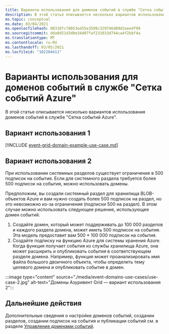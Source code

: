 ```yaml
---
title: Варианты использования для доменов событий в службе "Сетка событий Azure"
description: В этой статье описывается несколько вариантов использования доменов событий в службе "Сетка событий Azure".
ms.topic: conceptual
ms.date: 03/04/2021
ms.openlocfilehash: 00318fc78053ed55e3599c329746d89d2eee4f99
ms.sourcegitcommit: dda0d51d3d0e34d07faf231033d744ca4f2bbf4a
ms.translationtype: MT
ms.contentlocale: ru-RU
ms.lasthandoff: 03/05/2021
ms.locfileid: "102204411"
---
```

# <a name="use-cases-for-event-domains-in-azure-event-grid"></a>Варианты использования для доменов событий в службе "Сетка событий Azure"
В этой статье описывается несколько вариантов использования доменов событий в службе "Сетка событий Azure". 

## <a name="use-case-1"></a>Вариант использования 1 
[!INCLUDE [event-grid-domain-example-use-case.md](../../includes/event-grid-domain-example-use-case.md)]

## <a name="use-case-2"></a>Вариант использования 2
При использовании системных разделов существует ограничение в 500 подписок на события. Если для системного раздела требуется более 500 подписок на события, можно использовать домены. 

Предположим, вы создали системный раздел для хранилища BLOB-объектов Azure и вам нужно создать более 500 подписок на раздел, но это невозможно из-за ограничения (подписки 500 на раздел). В этом случае можно использовать следующее решение, использующее домен событий. 

1. Создайте домен, который может поддерживать до 100 000 разделов и каждого раздела домена, может иметь 500 подписок на события. Эта модель предоставит вам 500 * 100 000 подписок на события. 
1. Создайте подписку на функцию Azure для системы хранения Azure. Когда функция получает события из службы хранилища Azure, она может расширить и опубликовать события в соответствующем разделе домена. Например, функция может проанализировать имя файла большого двоичного объекта, чтобы определить тему целевого домена и опубликовать событие в домен. 

:::image type="content" source="./media/event-domains-use-cases/use-case-2.jpg" alt-text="Домены Азуривент Grid — вариант использования 2":::


## <a name="next-steps"></a>Дальнейшие действия
Дополнительные сведения о настройке доменов событий, создании разделов, создании подписок на события и публикации событий см. в разделе [Управление доменами событий](./how-to-event-domains.md).
